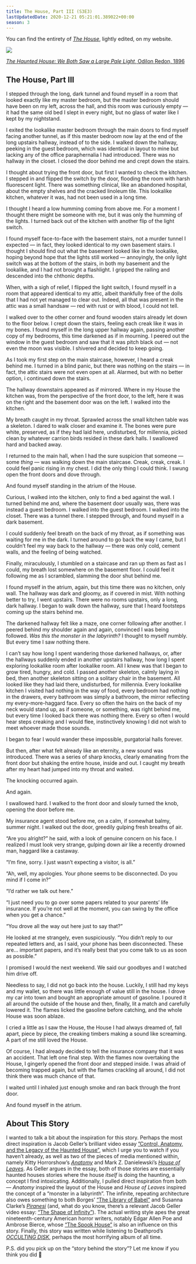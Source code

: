 ```yaml
---
title: The House, Part III (S3E3)
lastUpdatedDate: 2020-12-21 05:21:01.389022+00:00 
season: 3
---
```


You can find the entirety of [*The House*](https://rwblickhan.org/stories/thehouse/), lightly edited, on my website.

 ![](https://buttondown-attachments.s3.us-west-2.amazonaws.com/images/ec36b4cd-b129-4f14-afac-29a769eb2287.jpg) 

[*The Haunted House: We Both Saw a Large Pale Light*, Odilon Redon, 1896](https://www.clevelandart.org/art/1966.413.3)

## The House, Part III

I stepped through the long, dark tunnel and found myself in a room that looked exactly like my master bedroom, but the master bedroom should have been on my left, across the hall, and this room was curiously empty — it had the same old bed I slept in every night, but no glass of water like I kept by my nightstand.

I exited the lookalike master bedroom through the main doors to find myself facing another tunnel, as if this master bedroom now lay at the end of the long upstairs hallway, instead of to the side. I walked down the hallway, peeking in the guest bedroom, which was identical in layout to mine but lacking any of the office paraphernalia I had introduced. There was no hallway in the closet. I closed the door behind me and crept down the stairs.

I thought about trying the front door, but first I wanted to check the kitchen. I stepped in and flipped the switch by the door, flooding the room with harsh fluorescent light. There was something clinical, like an abandoned hospital, about the empty shelves and the cracked linoleum tile. This lookalike kitchen, whatever it was, had not been used in a long time.

I thought I heard a low humming coming from above me. For a moment I thought there might be someone with me, but it was only the humming of the lights. I turned back out of the kitchen with another flip of the light switch.

I found myself face-to-face with the basement stairs, not a murder tunnel I expected — in fact, they looked identical to my own basement stairs. I thought I should find out what the basement looked like in the lookalike, hoping beyond hope that the lights still worked — annoyingly, the only light switch was at the bottom of the stairs, in both my basement and the lookalike, and I had not brought a flashlight. I gripped the railing and descended into the chthonic depths.

When, with a sigh of relief, I flipped the light switch, I found myself in a room that appeared identical to my attic, albeit thankfully free of the dolls that I had not yet managed to clear out. Indeed, all that was present in the attic was a small handsaw — red with rust or with blood, I could not tell.

I walked over to the other corner and found wooden stairs already let down to the floor below. I crept down the stairs, feeling each creak like it was in my bones. I found myself in the long upper hallway again, passing another copy of my bedrooms, this time darkened as if in mourning. I peered out the window in the guest bedroom and saw that it was pitch black out — not even the moon was visible. I shivered and decided to keep going.

As I took my first step on the main staircase, however, I heard a creak behind me. I turned in a blind panic, but there was nothing on the stairs — in fact, the attic stairs were not even open at all. Alarmed, but with no better option, i continued down the stairs.

The hallway downstairs appeared as if mirrored. Where in my House the kitchen was, from the perspective of the front door, to the left, here it was on the right and the basement door was on the left. I walked into the kitchen.

My breath caught in my throat. Sprawled across the small kitchen table was a skeleton. I dared to walk closer and examine it. The bones were pure white, preserved, as if they had laid here, undisturbed, for millennia, picked clean by whatever carrion birds resided in these dark halls. I swallowed hard and backed away.

I returned to the main hall, when I had the sure suspicion that someone — some *thing* — was walking down the main staircase. Creak, creak, creak. I could feel panic rising in my chest. I did the only thing I could think. I swung open the front doors and dove through.

And found myself standing in the atrium of the House.

Curious, I walked into the kitchen, only to find a bed against the wall. I turned behind me and, where the basement door usually was, there was instead a guest bedroom. I walked into the guest bedroom. I walked into the closet. There was a tunnel there. I stepped through, and found myself in a dark basement.

I could suddenly feel breath on the back of my throat, as if something was waiting for me in the dark. I turned around to go back the way I came, but I couldn’t feel my way back to the hallway — there was only cold, cement walls, and the feeling of being watched.

Finally, miraculously, I stumbled on a staircase and ran up them as fast as I could, my breath lost somewhere on the basement floor. I could feel it following me as I scrambled, slamming the door shut behind me.

I found myself in the atrium, again, but this time there was no kitchen, only wall. The hallway was dark and gloomy, as if covered in mist. With nothing better to try, I went upstairs. There were no rooms upstairs, only a long, dark hallway. I began to walk down the hallway, sure that I heard footsteps coming up the stairs behind me.

The darkened hallway felt like a maze, one corner following after another. I peered behind my shoulder again and again, convinced I was being followed. *Was this the monster in the labyrinth?* I thought to myself numbly. But every time I saw nothing there.

I can’t say how long I spent wandering those darkened hallways, or, after the hallways suddenly ended in another upstairs hallway, how long I spent exploring lookalike room after lookalike room. All I knew was that I began to grow tired, hungry, and cold. I passed another skeleton, calmly laying in bed, then another skeleton sitting on a solitary chair in the basement. All looked like they had laid there, undisturbed, for millennia. Every lookalike kitchen I visited had nothing in the way of food, every bedroom had nothing in the drawers, every bathroom was simply a bathroom, the mirror reflecting my every-more-haggard face. Every so often the hairs on the back of my neck would stand up, as if someone, or something, was right behind me, but every time I looked back there was nothing there. Every so often I would hear steps creaking and I would flee, instinctively knowing I did not wish to meet whoever made those sounds.

I began to fear I would wander these impossible, purgatorial halls forever.

But then, after what felt already like an eternity, a new sound was introduced. There was a series of sharp knocks, clearly emanating from the front door but shaking the entire house, inside and out. I caught my breath after my heart had jumped into my throat and waited.

The knocking occurred again.

And again.

I swallowed hard. I walked to the front door and slowly turned the knob, opening the door before me.

My insurance agent stood before me, on a calm, if somewhat balmy, summer night. I walked out the door, greedily gulping fresh breaths of air.

“Are you alright?” he said, with a look of genuine concern on his face. I realized I must look very strange, gulping down air like a recently drowned man, haggard like a castaway.

“I’m fine, sorry. I just wasn’t expecting a visitor, is all.”

“Ah, well, my apologies. Your phone seems to be disconnected. Do you mind if I come in?”

“I’d rather we talk out here.”

“I just need you to go over some papers related to your parents’ life insurance. If you’re not well at the moment, you can swing by the office when you get a chance.”

“You drove all the way out here just to say that?”

He looked at me strangely, even suspiciously. “You didn’t reply to our repeated letters and, as I said, your phone has been disconnected. These are… important papers, and it’s really best that you come talk to us as soon as possible.”

I promised I would the next weekend. We said our goodbyes and I watched him drive off.

Needless to say, I did not go back into the house. Luckily, I still had my keys and my wallet, so there was little enough of value still in the house. I drove my car into town and bought an appropriate amount of gasoline. I poured it all around the outside of the house and then, finally, lit a match and carefully lowered it. The flames licked the gasoline before catching, and the whole House was soon ablaze.

I cried a little as I saw the House, the House I had always dreamed of, fall apart, piece by piece, the creaking timbers making a sound like screaming. A part of me still loved the House.

Of course, I had already decided to tell the insurance company that it was an accident. That left one final step. With the flames now overtaking the House, I gingerly opened the front door and stepped inside. I was afraid of becoming trapped again, but with the flames crackling all around, I did not think there was much chance of that.

I waited until I inhaled just enough smoke and ran back through the front door.

And found myself in the atrium.

## About This Story

I wanted to talk a bit about the inspiration for this story. Perhaps the most direct inspiration is Jacob Geller’s brilliant video essay [”Control, Anatomy, and the Legacy of the Haunted House”](https://youtu.be/mexs39y0Imw), which I urge you to watch if you haven’t already, as well as two of the pieces of media mentioned within, namely Kitty Horrorshow’s [*Anatomy*](https://kittyhorrorshow.itch.io/anatomy) and Mark Z. Danielewski’s [*House of Leaves*](https://kittyhorrorshow.itch.io/anatomy). As Geller argues in the essay, both of those stories are essentially haunted houses stories where the house *itself* is doing the haunting, a concept I find intoxicating. Additionally, I pulled direct inspiration from both — *Anatomy* inspired the layout of the House and *House of Leaves* inspired the concept of a “monster in a labyrinth”. The infinite, repeating architecture also owes something to both Borges’ [“The Library of Babel”](https://en.wikipedia.org/wiki/The_Library_of_Babel) and Susanna Clarke’s [*Piranesi*](https://en.wikipedia.org/wiki/Piranesi_(novel)) (and, what do you know, there’s a relevant Jacob Geller video essay: [“The Shape of Infinity”](https://youtu.be/Zm5Ogh_c0Ig)). The actual writing style apes the great nineteenth-century American horror writers, notably Edgar Allen Poe and Ambrose Bierce, whose [“The Spook House”](http://www.ambrosebierce.org/house.htm) is also an influence on this story. Finally, this story was written while listening to Deathprod’s [*OCCULTING DISK*](https://deathprod.bandcamp.com/album/occulting-disk), perhaps the most horrifying album of all time.

P.S. did you pick up on the “story behind the story”? Let me know if you think you did 🙂